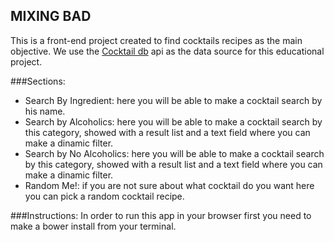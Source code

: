 ## MIXING BAD

This is a front-end project created to find cocktails recipes as the main objective.
We use the [Cocktail db](http://www.thecocktaildb.com) api as the data source for this educational project.

###Sections:
- Search By Ingredient: here you will be able to make a cocktail search by his name.
- Search by Alcoholics: here you will be able to make a cocktail search by this category, showed with a result list and a text field where you can make a dinamic filter.
- Search by No Alcoholics: here you will be able to make a cocktail search by this category, showed with a result list and a text field where you can make a dinamic filter.
- Random Me!: if you are not sure about what cocktail do you want here you can pick a random cocktail recipe.

###Instructions:
In order to run this app in your browser first you need to make a bower install from your terminal.